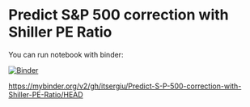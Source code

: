# Predict S&P 500 correction with Shiller PE Ratio

You can run notebook with binder:

[![Binder](https://mybinder.org/badge_logo.svg)](https://mybinder.org/v2/gh/itsergiu/Predict-S-P-500-correction-with-Shiller-PE-Ratio/HEAD)

https://mybinder.org/v2/gh/itsergiu/Predict-S-P-500-correction-with-Shiller-PE-Ratio/HEAD
 
